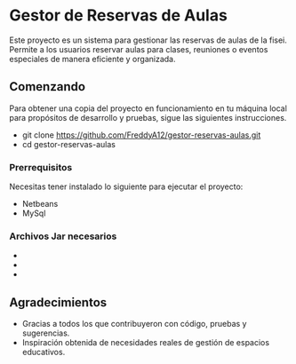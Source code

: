 # Gestor de Reservas de Aulas

Este proyecto es un sistema para gestionar las reservas de aulas de la fisei. Permite a los usuarios reservar aulas para clases, reuniones o eventos especiales de manera eficiente y organizada.

## Comenzando

Para obtener una copia del proyecto en funcionamiento en tu máquina local para propósitos de desarrollo y pruebas, sigue las siguientes instrucciones.
- git clone https://github.com/FreddyA12/gestor-reservas-aulas.git
- cd gestor-reservas-aulas

### Prerrequisitos

Necesitas tener instalado lo siguiente para ejecutar el proyecto:
- Netbeans
- MySql

### Archivos Jar necesarios
-
-
-
## Agradecimientos
* Gracias a todos los que contribuyeron con código, pruebas y sugerencias.
* Inspiración obtenida de necesidades reales de gestión de espacios educativos.

